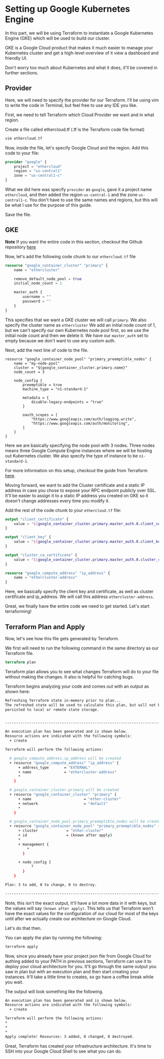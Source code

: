 # Setting up Google Kubernetes Engine

In this part, we will be using Terraform to instantiate a Google Kubernetes Engine (GKE)
which will be used to build our cluster.

GKE is a Google Cloud product that makes it much easier to manage your Kubernetes cluster
and get a high-level overview of it view a dashboard and friendly UI.

Don't worry too much about Kubernetes and what it does, it'll be covered in further sections.

## Provider

Here, we will need to specify the provider for our Terraform. I'll be using vim to write the code 
in Terminal, but feel free to use any IDE you like.

First, we need to tell Terraform which Cloud Provider we want and in what region.

Create a file called ethercloud.tf (.tf is the Terraform code file format)

```sh
vim ethercloud.tf
```

Now, inside the file, let's specify Google Cloud and the region. Add this code to your file:
```tf
provider "google" {
    project = "ethercloud"
    region = "us-central1"
    zone = "us-central1-c"
}
```

What we did here was specify `provider` as `google`, gave it a project name `ethercloud`, 
and then added the region `us-central-1` and the zone `us-central1-c`. You don't have to use
the same names and regions, but this will be what I use for the purpose of this guide.

Save the file.

## GKE

**Note** If you want the entire code in this section, checkout the Github repository [here](https://github.com/ethereum-classic-cooperative/ethercloud/blob/master/gcloud/ethercloud.tf)

Now, let's add the following code chunk to our `ethercloud.tf` file
```tf
resource "google_container_cluster" "primary" {
    name = "ethercluster"

    remove_default_node_pool = true
    initial_node_count = 1

    master_auth {
        username = ""
        password = ""
    }
}
```

This specifies that we want a GKE cluster we will call `primary`. We also specify the cluster name as `ethercluster`
We add an initial node count of 1, but we can't specify our own Kubernetes node pool first, so we use the initial node count
and then we delete it. We have our `master_auth` set to empty because we don't want to use any custom auth.

Next, add the next line of code to the file.

```
resource "google_container_node_pool" "primary_preemptible_nodes" {
    name = "my-node-pool"
    cluster = "${google_container_cluster.primary.name}"
    node_count = 3

    node_config {
        preemptible = true
        machine_type = "n1-standard-1"

        metadata = {
            disable-legacy-endpoints = "true"
        }

        oauth_scopes = [
            "https://www.googleapis.com/auth/logging.write",
            "https://www.googleapis.com/auth/monitoring",
        ]
    }
}
```

Here we are basically specifying the node pool with 3 nodes. Three nodes means three Google Compute Engine instances
where we will be hosting out Kubernetes cluster. We also specify the type of instance to be `n1-standard-1`.

For more information on this setup, checkout the guide from Terraform [here](https://www.terraform.io/docs/providers/google/r/container_cluster.html).

Moving forward, we want to add the Cluster certificate and a static IP address in case you chose to expose your RPC endpoint publicly
over SSL. It'll be easier to assign it to a static IP address you created on GKE so it doesn't change addresses every time you modify it.

Add the rest of the code chunk to your `ethercloud.tf` file:
```tf
output "client_certificate" {
    value = "${google_container_cluster.primary.master_auth.0.client_certificate}"
}

output "client_key" {
    value = "${google_container_cluster.primary.master_auth.0.client_key}"
}

output "cluster_ca_certificate" {
    value = "${google_container_cluster.primary.master_auth.0.cluster_ca_certificate}"
}

resource "google_compute_address" "ip_address" {
    name = "ethercluster-address"
}
```

Here, we basically specify the client key and certificate, as well as cluster certificate and ip_address. 
We will call this address `ethercluster-address`.

Great, we finally have the entire code we need to get started. Let's start terraforming!


## Terraform Plan and Apply

Now, let's see how this file gets generated by Terraform.

We first will need to run the following command in the same directory as our Terraform file.
```tf
terraform plan
```

Terraform plan allows you to see what changes Terraform will do to your file without making the changes.
It also is helpful for catching bugs.

Terraform begins analyzing your code and comes out with an output as shown here:
```sh
Refreshing Terraform state in-memory prior to plan...
The refreshed state will be used to calculate this plan, but will not be
persisted to local or remote state storage.


------------------------------------------------------------------------

An execution plan has been generated and is shown below.
Resource actions are indicated with the following symbols:
  + create

Terraform will perform the following actions:

  # google_compute_address.ip_address will be created
  + resource "google_compute_address" "ip_address" {
      + address_type       = "EXTERNAL"
      + name               = "ethercluster-address"
      *
    }

  # google_container_cluster.primary will be created
  + resource "google_container_cluster" "primary" {
      + name                        = "ether-cluster"
      + network                     = "default"
      *
    }

  # google_container_node_pool.primary_preemptible_nodes will be created
  + resource "google_container_node_pool" "primary_preemptible_nodes" {
      + cluster             = "ether-cluster"
      + id                  = (known after apply)
      *
      + management {
          * 
        }

      + node_config {
            *
        }
    }

Plan: 3 to add, 0 to change, 0 to destroy.

------------------------------------------------------------------------
```

Note, this isn't the exact output, it'll have a lot more data in it with keys, but the values will say `(known after apply)`.
This tells us that Terraform won't have the exact values for the configuration of our cloud for most of the keys until
after we actually create our architecture on Google Cloud.

Let's do that then.

You can apply the plan by running the following:
```sh
terraform apply
```

Now, since you already have your project json file from Google Cloud for authing added to your PATH in previous sections,
Terraform can use it to deploy your cloud architecture for you. It'll go through the same output you saw in plan but with
an execution plan and then start creating your instances. It'll take a little time to creates, so go have a coffee break
while you wait.

The output will look something like the following.

```sh
An execution plan has been generated and is shown below.
Resource actions are indicated with the following symbols:
  + create

Terraform will perform the following actions:
*
*
*
Apply complete! Resources: 3 added, 0 changed, 0 destroyed.
```

Great, Terraform has created your infrastructure architecture. It's time to SSH into your Google Cloud Shell to see what you can do.
